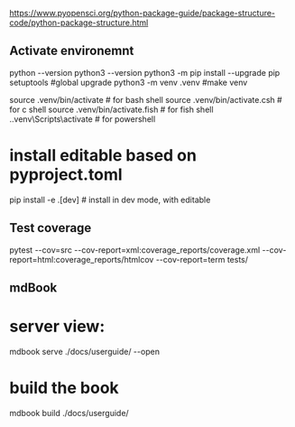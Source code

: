 https://www.pyopensci.org/python-package-guide/package-structure-code/python-package-structure.html

## Activate environemnt
python --version
python3 --version
python3 -m pip install --upgrade pip setuptools #global upgrade
python3 -m venv .venv #make venv

source .venv/bin/activate       # for bash shell
source .venv/bin/activate.csh   # for c shell
source .venv/bin/activate.fish  # for fish shell
.\.venv\Scripts\activate        # for powershell

# install editable based on pyproject.toml
pip install -e .[dev]  # install in dev mode, with editable



## Test coverage
pytest --cov=src --cov-report=xml:coverage_reports/coverage.xml --cov-report=html:coverage_reports/htmlcov --cov-report=term tests/

## mdBook
# server view:
mdbook serve ./docs/userguide/ --open
# build the book
mdbook build ./docs/userguide/
